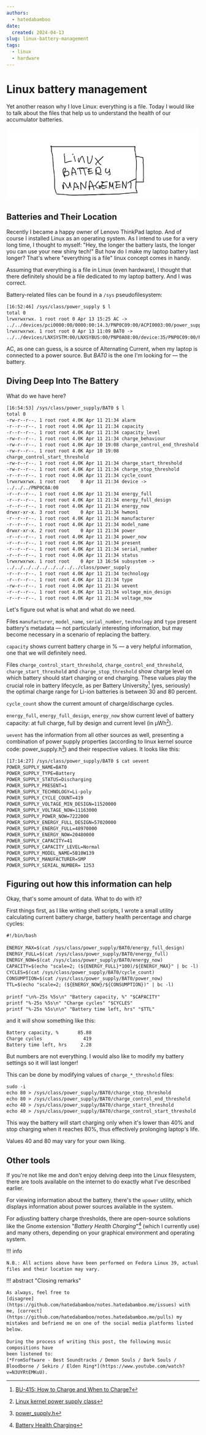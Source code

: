 ```yaml
---
authors:
  - hatedabamboo
date:
  created: 2024-04-13
slug: linux-battery-management
tags:
  - linux
  - hardware
---
```

# Linux battery management

Yet another reason why I love Linux: everything is a file. Today I would like
to talk about the files that help us to understand the health of our
accumulator batteries.

<!-- more -->

![Battery](../assets/2024-04-13-linux-battery-management.webp)

## Batteries and Their Location

Recently I became a happy owner of Lenovo ThinkPad laptop. And of course I
installed Linux as an operating system. As I intend to use for a very long
time, I thought to myself: "Hey, the longer the battery lasts, the longer you
can use your new shiny tech!" But how do I make my laptop battery last longer?
That's where "everything is a file" linux concept comes in handy.

Assuming that everything is a file in Linux (even hardware), I thought that
there definitely should be a file dedicated to my laptop battery. And I was
correct.

Battery-related files can be found in a `/sys` pseudofilesystem:

```shell
[16:52:46] /sys/class/power_supply $ l
total 0
lrwxrwxrwx. 1 root root 0 Apr 13 15:25 AC -> ../../devices/pci0000:00/0000:00:14.3/PNP0C09:00/ACPI0003:00/power_supply/AC
lrwxrwxrwx. 1 root root 0 Apr 13 11:09 BAT0 -> ../../devices/LNXSYSTM:00/LNXSYBUS:00/PNP0A08:00/device:35/PNP0C09:00/PNP0C0A:00/power_supply/BAT0
```

AC, as one can guess, is a source of Alternating Current, when my laptop is
connected to a power source. But *BAT0* is the one I'm looking for — the
battery.

## Diving Deep Into The Battery

What do we have here?

```shell
[16:54:53] /sys/class/power_supply/BAT0 $ l
total 0
-rw-r--r--. 1 root root 4.0K Apr 11 21:34 alarm
-r--r--r--. 1 root root 4.0K Apr 11 21:34 capacity
-r--r--r--. 1 root root 4.0K Apr 11 21:34 capacity_level
-rw-r--r--. 1 root root 4.0K Apr 11 21:34 charge_behaviour
-rw-r--r--. 1 root root 4.0K Apr 10 19:08 charge_control_end_threshold
-rw-r--r--. 1 root root 4.0K Apr 10 19:08 charge_control_start_threshold
-rw-r--r--. 1 root root 4.0K Apr 11 21:34 charge_start_threshold
-rw-r--r--. 1 root root 4.0K Apr 11 21:34 charge_stop_threshold
-r--r--r--. 1 root root 4.0K Apr 11 21:34 cycle_count
lrwxrwxrwx. 1 root root    0 Apr 11 21:34 device -> ../../../PNP0C0A:00
-r--r--r--. 1 root root 4.0K Apr 11 21:34 energy_full
-r--r--r--. 1 root root 4.0K Apr 11 21:34 energy_full_design
-r--r--r--. 1 root root 4.0K Apr 11 21:34 energy_now
drwxr-xr-x. 3 root root    0 Apr 11 21:34 hwmon1
-r--r--r--. 1 root root 4.0K Apr 11 21:34 manufacturer
-r--r--r--. 1 root root 4.0K Apr 11 21:34 model_name
drwxr-xr-x. 2 root root    0 Apr 11 21:34 power
-r--r--r--. 1 root root 4.0K Apr 11 21:34 power_now
-r--r--r--. 1 root root 4.0K Apr 11 21:34 present
-r--r--r--. 1 root root 4.0K Apr 11 21:34 serial_number
-r--r--r--. 1 root root 4.0K Apr 11 21:34 status
lrwxrwxrwx. 1 root root    0 Apr 13 16:54 subsystem -> ../../../../../../../../../class/power_supply
-r--r--r--. 1 root root 4.0K Apr 11 21:34 technology
-r--r--r--. 1 root root 4.0K Apr 11 21:34 type
-rw-r--r--. 1 root root 4.0K Apr 11 21:34 uevent
-r--r--r--. 1 root root 4.0K Apr 11 21:34 voltage_min_design
-r--r--r--. 1 root root 4.0K Apr 11 21:34 voltage_now

```

Let's figure out what is what and what do we need.

Files `manufacturer`, `model_name`, `serial_number`, `technology` and `type`
present battery's metadata — not particularly interesting information, but may
become necessary in a scenario of replacing the battery.

`capacity` shows current battery charge in % — a very helpful information, one
that we will definitely need.

Files `charge_control_start_threshold`, `charge_control_end_threshold`,
`charge_start_threshold` and `charge_stop_threshold` show charge level on which
battery should start charging or end charging. These values play the crucial
role in battery lifecycle, as per Battery University[^1] (yes, seriously) the
optimal charge range for Li-ion batteries is between 30 and 80 percent.

`cycle_count` show the current amount of charge/discharge cycles.

`energy_full`, `energy_full_design`, `energy_now` show current level of battery
capacity: at full charge, full by design and current level (in
µWh[^2]).

`uevent` has the information from all other sources as well, presenting a
combination of power supply properties (according to linux kernel source code:
power_supply.h[^3]) and their respective values. It looks
like this:

```shell
[17:14:27] /sys/class/power_supply/BAT0 $ cat uevent 
POWER_SUPPLY_NAME=BAT0
POWER_SUPPLY_TYPE=Battery
POWER_SUPPLY_STATUS=Discharging
POWER_SUPPLY_PRESENT=1
POWER_SUPPLY_TECHNOLOGY=Li-poly
POWER_SUPPLY_CYCLE_COUNT=419
POWER_SUPPLY_VOLTAGE_MIN_DESIGN=11520000
POWER_SUPPLY_VOLTAGE_NOW=11163000
POWER_SUPPLY_POWER_NOW=7222000
POWER_SUPPLY_ENERGY_FULL_DESIGN=57020000
POWER_SUPPLY_ENERGY_FULL=48970000
POWER_SUPPLY_ENERGY_NOW=20480000
POWER_SUPPLY_CAPACITY=41
POWER_SUPPLY_CAPACITY_LEVEL=Normal
POWER_SUPPLY_MODEL_NAME=5B10W139
POWER_SUPPLY_MANUFACTURER=SMP
POWER_SUPPLY_SERIAL_NUMBER= 1253
```

## Figuring out how this information can help

Okay, that's some amount of data. What to do with it?

First things first, as I like writing shell scripts, I wrote a small utility
calculating current battery charge, battery health percentage and charge
cycles:

```shell
#!/bin/bash

ENERGY_MAX=$(cat /sys/class/power_supply/BAT0/energy_full_design)
ENERGY_FULL=$(cat /sys/class/power_supply/BAT0/energy_full)
ENERGY_NOW=$(cat /sys/class/power_supply/BAT0/energy_now)
CAPACITY=$(echo "scale=2; (${ENERGY_FULL}*100)/${ENERGY_MAX}" | bc -l)
CYCLES=$(cat /sys/class/power_supply/BAT0/cycle_count)
CONSUMPTION=$(cat /sys/class/power_supply/BAT0/power_now)
TTL=$(echo "scale=2; (${ENERGY_NOW}/${CONSUMPTION})" | bc -l)

printf "\n%-25s %5s\n" "Battery capacity, %" "$CAPACITY"
printf "%-25s %5s\n" "Charge cycles" "$CYCLES"
printf "%-25s %5s\n\n" "Battery time left, hrs" "$TTL"
```

and it will show something like this:

```shell
Battery capacity, %       85.88
Charge cycles               419
Battery time left, hrs     2.28
```

But numbers are not everything. I would also like to modify my battery settings
so it will last longer!

This can be done by modifying values of `charge_*_threshold` files:

```shell
sudo -i
echo 80 > /sys/class/power_supply/BAT0/charge_stop_threshold
echo 80 > /sys/class/power_supply/BAT0/charge_control_end_threshold
echo 40 > /sys/class/power_supply/BAT0/charge_start_threshold
echo 40 > /sys/class/power_supply/BAT0/charge_control_start_threshold
```

This way the battery will start charging only when it's lower than 40% and stop
charging when it reaches 80%, thus effectively prolonging laptop's life.

Values 40 and 80 may vary for your own liking.

## Other tools

If you're not like me and don't enjoy delving deep into the Linux filesystem,
there are tools available on the internet to do exactly what I've described
earlier.

For viewing information about the battery, there's the `upower` utility, which
displays information about power sources available in the system.

For adjusting battery charge thresholds, there are open-source solutions like
the Gnome extension "*Battery Health Charging*"[^4] (which
I currently use) and many others, depending on your graphical environment and
operating system.

!!! info

    N.B.: All actions above have been performed on Fedora Linux 39, actual files and their location may vary.


!!! abstract "Closing remarks"

    As always, feel free to
    [disagree](https://github.com/hatedabamboo/notes.hatedabamboo.me/issues) with
    me, [correct](https://github.com/hatedabamboo/notes.hatedabamboo.me/pulls) my
    mistakes and befriend me on one of the social media platforms listed below.

    During the process of writing this post, the following music compositions have
    been listened to:
    [*FromSoftware - Best Soundtracks / Demon Souls / Dark Souls / Bloodborne / Sekiro / Elden Ring*](https://www.youtube.com/watch?v=N3UYRtEMKuU).

[^1]: [BU-415: How to Charge and When to Charge?](https://batteryuniversity.com/article/bu-415-how-to-charge-and-when-to-charge)
[^2]: [Linux kernel power supply class](https://www.kernel.org/doc/html/latest/power/power_supply_class.html#units)
[^3]: [power_supply.h](https://git.kernel.org/pub/scm/linux/kernel/git/stable/linux.git/tree/include/linux/power_supply.h?h=v6.0.11)
[^4]: [Battery Health Charging](https://extensions.gnome.org/extension/5724/battery-health-charging/)
